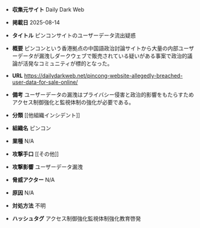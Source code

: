 - **収集元サイト**
Daily Dark Web

- **掲載日**
2025-08-14

- **タイトル**
ピンコンサイトのユーザーデータ流出疑惑

- **概要**
ピンコンという香港拠点の中国語政治討論サイトから大量の内部ユーザーデータが漏洩しダークウェブで販売されている疑いがある事案で政治的議論が活発なコミュニティが標的となった。

- **URL**
https://dailydarkweb.net/pincong-website-allegedly-breached-user-data-for-sale-online/

- **備考**
ユーザーデータの漏洩はプライバシー侵害と政治的影響をもたらすためアクセス制御強化と監視体制の強化が必要である。

- **分類**
[[他組織インシデント]]

- **組織名**
ピンコン

- **業種**
N/A

- **攻撃手口**
[[その他]]

- **攻撃影響**
ユーザーデータ漏洩

- **脅威アクター**
N/A

- **原因**
N/A

- **対処方法**
不明

- **ハッシュタグ**
アクセス制御強化監視体制強化教育啓発
